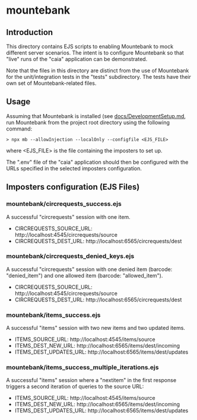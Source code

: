 # mountebank

## Introduction

This directory contains EJS scripts to enabling Mountebank to mock different
server scenarios. The intent is to configure Mountebank so that "live" runs of
the "caia" application can be demonstrated.

Note that the files in this directory are distinct from the use of Mountebank
for the unit/integration tests in the "tests" subdirectory. The tests have
their own set of Mountebank-related files.

## Usage

Assuming that Mountebank is installed (see
[docs/DevelopmentSetup.md](../docs/DevelopmentSetup.md), run Mountebank from the
project root directory using the following command:

```
> npx mb --allowInjection --localOnly --configfile <EJS_FILE>
```

where <EJS_FILE> is the file containing the imposters to set up.

The ".env" file of the "caia" application should then be configured with the
URLs specified in the selected imposters configuration. 

## Imposters configuration (EJS Files)

### mountebank/circrequests_success.ejs

A successful "circrequests" session with one item.

* CIRCREQUESTS_SOURCE_URL: http://localhost:4545/circrequests/source
* CIRCREQUESTS_DEST_URL: http://localhost:6565/circrequests/dest

### mountebank/circrequests_denied_keys.ejs

A successful "circrequests" session with one denied item (barcode: 
"denied_item") and one allowed item (barcode: "allowed_item").

* CIRCREQUESTS_SOURCE_URL: http://localhost:4545/circrequests/source
* CIRCREQUESTS_DEST_URL: http://localhost:6565/circrequests/dest

### mountebank/items_success.ejs

A successful "items" session with two new items and two updated items.

* ITEMS_SOURCE_URL: http://localhost:4545/items/source
* ITEMS_DEST_NEW_URL: http://localhost:6565/items/dest/incoming
* ITEMS_DEST_UPDATES_URL: http://localhost:6565/items/dest/updates

### mountebank/items_success_multiple_iterations.ejs

A successful "items" session where a "nextitem" in the first response
triggers a second iteration of queries to the source URL:

* ITEMS_SOURCE_URL: http://localhost:4545/items/source
* ITEMS_DEST_NEW_URL: http://localhost:6565/items/dest/incoming
* ITEMS_DEST_UPDATES_URL: http://localhost:6565/items/dest/updates
